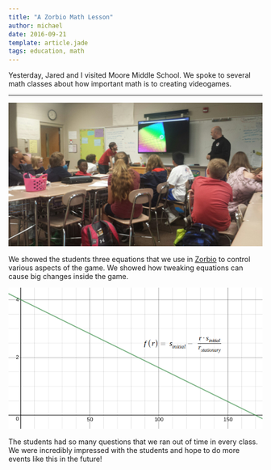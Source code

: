 ```yaml
---
title: "A Zorbio Math Lesson"
author: michael
date: 2016-09-21
template: article.jade
tags: education, math
---
```


Yesterday, Jared and I visited Moore Middle School.  We spoke to several math
classes about how important math is to creating videogames.

---

![photo during class](zorb5.jpeg)

We showed the students three equations that we use in [Zorbio][zorbio] to
control various aspects of the game.  We showed how tweaking equations can
cause big changes inside the game.

![demo equation](eq.png)

The students had so many questions that we ran out of time in every class.  We
were incredibly impressed with the students and hope to do more events like
this in the future!

[zorbio]: http://zor.bio
